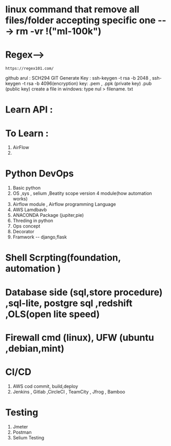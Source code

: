 
# linux command that remove all files/folder accepting specific one ---> rm -vr !("ml-100k")
# Regex-->
```
https://regex101.com/
```

github arul : SCH294
GIT
Generate Key : ssh-keygen -t rsa -b 2048 , ssh-keygen -t rsa -b 4096(encryption)
key:
.pem , .ppk (private key)
.pub (public key)
create a file in windows: type nul > filename. txt


# Learn API :

# To Learn :
1. AirFlow
2.

# Python DevOps
1. Basic python 
2. OS ,sys , selium ,Beatity scope version 4 module(how automation works)
3. Airflow module , Airflow programming Language
4. AWS Lamdbavb 
5. ANACONDA Package (jupiter,pie)
6. Threding in python
7. Ops concept
8. Decorator
9. Framwork -- django,flask 

# Shell Scrpting(foundation, automation )

# Database side (sql,store procedure) ,sql-lite, postgre sql ,redshift  ,OLS(open lite speed)

# Firewall cmd (linux), UFW (ubuntu ,debian,mint)

# CI/CD
1. AWS cod commit, build,deploy 
2. Jenkins , Gitlab ,CircleCI , TeamCity , Jfrog , Bamboo

# Testing 
1. Jmeter 
2. Postman
3. Selium Testing 

